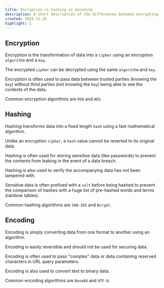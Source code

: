 ```yaml
---
title: Encryption vs hashing vs encoding
description: A short description of the differences between encrypting, hashing, and encoding.
created: 2024-11-26
highlight: 1
---
```


## Encryption

Encryption is the transformation of data into a `cipher` using an encryption `algorithm` and a `key`.

The encrypted `cipher` can be decrypted using the same `algorithm` and `key`.

Encryption is often used to pass data between trusted parties (knowing the `key`) without third parties (not knowing the `key`) being able to see the contents of the data.

Common encryption algorithms are `RSA` and `AES`.

## Hashing

Hashing transforms data into a fixed length `hash` using a fast mathematical algorithm.

Unlike an encryption `cipher`, a `hash` value cannot be reverted to its original data.

Hashing is often used for storing sensitive data (like passwords) to prevent the contents from leaking in the event of a data breach.

Hashing is also used to verify the accompanying data has not been tampered with.

Sensitive data is often prefixed with a `salt` before being hashed to prevent the comparison of hashes with a huge list of pre-hashed words and terms (rainbow tables).

Common hashing algorithms are `SHA-265` and `Bcrypt`.

## Encoding

Encoding is simply converting data from one format to another using an algorithm.

Encoding is easily reversible and should not be used for securing data.

Encoding is often used to pass "complex" data or data containing reserved characters in URL query parameters.

Encoding is also used to convert text to binary data.

Common encoding algorithms are `Base64` and `UTF-8`.
